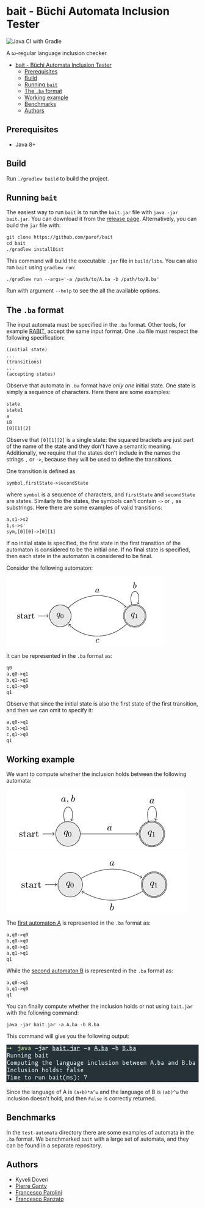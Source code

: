 # bait - Büchi Automata Inclusion Tester

![Java CI with Gradle](https://github.com/parof/bait/workflows/Java%20CI%20with%20Gradle/badge.svg)

A ω-regular language inclusion checker.

- [bait - Büchi Automata Inclusion Tester](#bait---büchi-automata-inclusion-tester)
  - [Prerequisites](#prerequisites)
  - [Build](#build)
  - [Running `bait`](#running-bait)
  - [The `.ba` format](#the-ba-format)
  - [Working example](#working-example)
  - [Benchmarks](#benchmarks)
  - [Authors](#authors)

## Prerequisites

- Java 8+

## Build

Run `./gradlew build` to build the project.

## Running `bait`

The easiest way to run `bait` is to run the `bait.jar` file with `java -jar bait.jar`.
You can download it from the [release page](https://github.com/parof/bait/releases).
Alternatively, you can build the `jar` file with:

```{bash}
git clone https://github.com/parof/bait
cd bait
./gradlew installDist
```

This command will build the executable `.jar` file in `build/libs`.
You can also run `bait` using `gradlew run`:

```{bash}
./gradlew run --args='-a /path/to/A.ba -b /path/to/B.ba'
```

Run with argument `--help` to see the all the available options.

## The `.ba` format

The input automata must be specified in the `.ba` format.
Other tools, for example [RABIT](http://languageinclusion.org/doku.php?id=tools#rabit_and_reduce_v25),
accept the same input format.
One `.ba` file must respect the following specification:

```{}
(initial state)
...
(transitions)
...
(accepting states)
```

Observe that automata in `.ba` format have _only one_ initial state.
One state is simply a sequence of characters. Here there are some examples:

```{}
state
state1
a
iB
[0][1][2]
```

Observe that `[0][1][2]` is a single state: the squared brackets are just part
of the name of the state and they don't have a semantic meaning.
Additionally, we require that the states don't include in the names the
strings `,` or `->`, because they will be used to define the transitions.

One transition is defined as

```{}
symbol,firstState->secondState
```

where `symbol` is a sequence of characters, and `firstState` and `secondState` are states.
Similarly to the states, the symbols can't contain `->` or `,` as substrings.
Here there are some examples of valid transitions:

```{}
a,s1->s2
1,s->s'
sym,[0][0]->[0][1]
```

If no initial state is specified, the first state in the first transition of the
automaton is considered to be the initial one.
If no final state is specified, then each state in the automaton is considered to be final.

Consider the following automaton:

![Example automaton](./img/example_aut.png)

It can be represented in the `.ba` format as:

```{}
q0
a,q0->q1
b,q1->q1
c,q1->q0
q1
```

Observe that since the initial state is also the first state of the first transition,
and then we can omit to specify it:

```{}
a,q0->q1
b,q1->q1
c,q1->q0
q1
```

## Working example

We want to compute whether the inclusion holds between the following automata:

![Automaton that accepts the language `(a+b)*a^ω`](./img/aut1.png)
![Automaton that accepts the language `(ab)^ω`](./img/aut2.png)

The [first automaton A](./test-automata/thesisA.ba) is represented in the `.ba` format as:

```{}
a,q0->q0
b,q0->q0
a,q0->q1
a,q1->q1
q1
```

While the [second automaton B](./test-automata/thesisB.ba) is represented in the `.ba` format as:

```{}
a,q0->q1
b,q1->q0
q1
```

You can finally compute whether the inclusion holds or not using `bait.jar`
with the following command:

```{bash}
java -jar bait.jar -a A.ba -b B.ba
```

This command will give you the following output:

![Output of the previous command](./img/output.png)

Since the language of A is `(a+b)*a^ω` and the language of B is `(ab)^ω` the
inclusion doesn't hold, and then `False` is correctly returned.

## Benchmarks

In the `test-automata` directory there are some examples of automata in the
`.ba` format.
We benchmarked `bait` with a large set of automata, and they can be found in a
separate repository.

## Authors

- Kyveli Doveri
- [Pierre Ganty](https://software.imdea.org/~pierreganty/)
- [Francesco Parolini](https://parof.github.io/)
- [Francesco Ranzato](https://github.com/francescoranzato)
